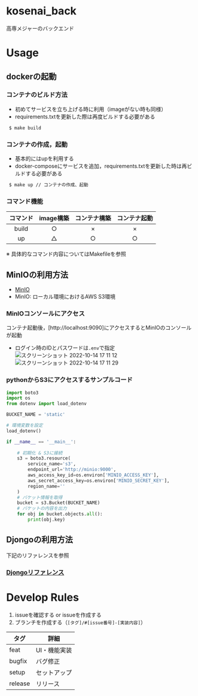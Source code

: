 # kosenai_back
高専メジャーのバックエンド

# Usage

## dockerの起動

### コンテナのビルド方法
- 初めてサービスを立ち上げる時に利用（imageがない時も同様）
- requirements.txtを更新した際は再度ビルドする必要がある
```bash
 $ make build
```
### コンテナの作成，起動
- 基本的にはupを利用する
- docker-composeにサービスを追加，requirements.txtを更新した時は再ビルドする必要がある
```bash
 $ make up // コンテナの作成、起動
```
### コマンド機能
| コマンド |image構築|コンテナ構築|コンテナ起動|
| :---: | :---: | :---: | :---: |
| build | ○ | × | × |
| up | △ | ○ | ○ |

※ 具体的なコマンド内容についてはMakefileを参照

## MinIOの利用方法
- [MinIO](https://min.io)
- MinIO: ローカル環境におけるAWS S3環境

### MinIOコンソールにアクセス
コンテナ起動後，[http://localhost:9090]にアクセスするとMinIOのコンソールが起動
- ログイン時のIDとパスワードは`.env`で指定
![スクリーンショット 2022-10-14 17 11 12](https://user-images.githubusercontent.com/29566903/195796672-66d43868-ea27-475a-9fed-eb310a1f5cb6.png)
![スクリーンショット 2022-10-14 17 11 29](https://user-images.githubusercontent.com/29566903/195796771-650a891d-e1a0-4f2f-85e1-44daf0f473ed.png)

### pythonからS3にアクセスするサンプルコード

```python
import boto3
import os
from dotenv import load_dotenv

BUCKET_NAME = 'static'

# 環境変数を設定
load_dotenv()

if __name__ == '__main__':
    
    # 初期化 & S3に接続
    s3 = boto3.resource(
        service_name='s3', 
        endpoint_url='http://minio:9000',
        aws_access_key_id=os.environ['MINIO_ACCESS_KEY'],
        aws_secret_access_key=os.environ['MINIO_SECRET_KEY'],
        region_name=''
    )
    # バケット情報を取得
    bucket = s3.Bucket(BUCKET_NAME)
    # バケットの内容を出力
    for obj in bucket.objects.all():
        print(obj.key)
```

## Djongoの利用方法
下記のリファレンスを参照
### [Djongoリファレンス](https://www.djongomapper.com/integrating-django-with-mongodb/)

# Develop Rules

1. issueを確認する or issueを作成する
2. ブランチを作成する（`[タグ]/#[issue番号]-[実装内容]`）

| タグ | 詳細 |
| --- | --- |
| feat | UI・機能実装 |
| bugfix | バグ修正 |
| setup | セットアップ |
| release | リリース |

